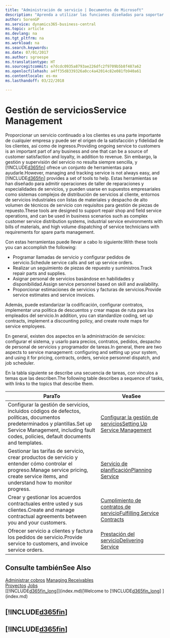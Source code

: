 ```yaml
---
title: "Administración de servicio | Documentos de Microsoft"
description: "Aprenda a utilizar las funciones diseñadas para soportar las operaciones del taller de reparaciones y del servicio de campo."
author: SorenGP
ms.service: dynamics365-business-central
ms.topic: article
ms.devlang: na
ms.tgt_pltfrm: na
ms.workload: na
ms.search.keywords: 
ms.date: 07/01/2017
ms.author: sgroespe
ms.translationtype: HT
ms.sourcegitcommit: e7dcdc0935a8793ae226dfc2f9709b5b8f487a62
ms.openlocfilehash: a4ff35d8339326a0cc4a42014c82e081fb940a61
ms.contentlocale: es-mx
ms.lasthandoff: 03/22/2018

---
```

# <a name="service-management"></a><span data-ttu-id="66898-103">Gestión de servicios</span><span class="sxs-lookup"><span data-stu-id="66898-103">Service Management</span></span>
<span data-ttu-id="66898-104">Proporcionar un servicio continuado a los clientes es una parte importante de cualquier empresa y puede ser el origen de la satisfacción y fidelidad de los clientes, así como de ingresos.</span><span class="sxs-lookup"><span data-stu-id="66898-104">Providing ongoing service to customers is an important part of any business and one that can be a source of customer satisfaction and loyalty, in addition to revenue.</span></span> <span data-ttu-id="66898-105">Sin embargo, la gestión y supervisión del servicio no resulta siempre sencilla, y [!INCLUDE[d365fin](includes/d365fin_md.md)] ofrece un conjunto de herramientas para ayudarle.</span><span class="sxs-lookup"><span data-stu-id="66898-105">However, managing and tracking service is not always easy, and [!INCLUDE[d365fin](includes/d365fin_md.md)] provides a set of tools to help.</span></span> <span data-ttu-id="66898-106">Estas herramientas se han diseñado para admitir operaciones de taller de reparaciones y especialidades de servicios, y pueden usarse en supuestos empresariales como sistemas complejos de distribución de servicios al cliente, entornos de servicios industriales con listas de materiales y despacho de alto volumen de técnicos de servicio con requisitos para gestión de piezas de repuesto.</span><span class="sxs-lookup"><span data-stu-id="66898-106">These tools are designed to support repair shop and field service operations, and can be used in business scenarios such as complex customer service distribution systems, industrial service environments with bills of materials, and high volume dispatching of service technicians with requirements for spare parts management.</span></span>  

 <span data-ttu-id="66898-107">Con estas herramientas puede llevar a cabo lo siguiente:</span><span class="sxs-lookup"><span data-stu-id="66898-107">With these tools you can accomplish the following:</span></span>  

* <span data-ttu-id="66898-108">Programar llamadas de servicio y configurar pedidos de servicio.</span><span class="sxs-lookup"><span data-stu-id="66898-108">Schedule service calls and set up service orders.</span></span>  
* <span data-ttu-id="66898-109">Realizar un seguimiento de piezas de repuesto y suministros.</span><span class="sxs-lookup"><span data-stu-id="66898-109">Track repair parts and supplies.</span></span>  
* <span data-ttu-id="66898-110">Asignar personal de servicios basándose en habilidades y disponibilidad.</span><span class="sxs-lookup"><span data-stu-id="66898-110">Assign service personnel based on skill and availability.</span></span>  
* <span data-ttu-id="66898-111">Proporcionar estimaciones de servicios y facturas de servicios.</span><span class="sxs-lookup"><span data-stu-id="66898-111">Provide service estimates and service invoices.</span></span>  

<span data-ttu-id="66898-112">Además, puede estandarizar la codificación, configurar contratos, implementar una política de descuentos y crear mapas de ruta para los empleados del servicio.</span><span class="sxs-lookup"><span data-stu-id="66898-112">In addition, you can standardize coding, set up contracts, implement a discounting policy, and create route maps for service employees.</span></span>  

<span data-ttu-id="66898-113">En general, existen dos aspectos en la administración de servicios: configurar el sistema, y usarlo para precios, contratos, pedidos, despacho de personal de servicios y programador de tareas.</span><span class="sxs-lookup"><span data-stu-id="66898-113">In general, there are two aspects to service management: configuring and setting up your system, and using it for pricing, contracts, orders, service personnel dispatch, and job scheduler.</span></span>  

<span data-ttu-id="66898-114">En la tabla siguiente se describe una secuencia de tareas, con vínculos a temas que las describen.</span><span class="sxs-lookup"><span data-stu-id="66898-114">The following table describes a sequence of tasks, with links to the topics that describe them.</span></span>   

|<span data-ttu-id="66898-115">**Para**</span><span class="sxs-lookup"><span data-stu-id="66898-115">**To**</span></span>|<span data-ttu-id="66898-116">**Vea**</span><span class="sxs-lookup"><span data-stu-id="66898-116">**See**</span></span>|  
|------------|-------------|  
|<span data-ttu-id="66898-117">Configurar la gestión de servicios, incluidos códigos de defectos, políticas, documentos predeterminados y plantillas.</span><span class="sxs-lookup"><span data-stu-id="66898-117">Set up Service Management, including fault codes, policies, default documents and templates.</span></span>|[<span data-ttu-id="66898-118">Configurar la gestión de servicios</span><span class="sxs-lookup"><span data-stu-id="66898-118">Setting Up Service Management</span></span>](service-setup-service.md)|  
|<span data-ttu-id="66898-119">Gestionar las tarifas de servicio, crear productos de servicio y entender cómo controlar el progreso.</span><span class="sxs-lookup"><span data-stu-id="66898-119">Manage service pricing, create service items, and understand how to monitor progress.</span></span>|[<span data-ttu-id="66898-120">Servicio de planificación</span><span class="sxs-lookup"><span data-stu-id="66898-120">Planning Service</span></span>](service-plan-service.md)|  
|<span data-ttu-id="66898-121">Crear y gestionar los acuerdos contractuales entre usted y sus clientes.</span><span class="sxs-lookup"><span data-stu-id="66898-121">Create and manage contractual agreements between you and your customers.</span></span>|[<span data-ttu-id="66898-122">Cumplimiento de contratos de servicio</span><span class="sxs-lookup"><span data-stu-id="66898-122">Fulfilling Service Contracts</span></span>](service-fulfill-service-contracts.md)|  
|<span data-ttu-id="66898-123">Ofrecer servicio a clientes y factura los pedidos de servicio.</span><span class="sxs-lookup"><span data-stu-id="66898-123">Provide service to customers, and invoice service orders.</span></span>|[<span data-ttu-id="66898-124">Prestación del servicio</span><span class="sxs-lookup"><span data-stu-id="66898-124">Delivering Service</span></span>](service-deliver-service.md)|  

## <a name="see-also"></a><span data-ttu-id="66898-125">Consulte también</span><span class="sxs-lookup"><span data-stu-id="66898-125">See Also</span></span>  
<span data-ttu-id="66898-126">[Administrar cobros](receivables-manage-receivables.md) </span><span class="sxs-lookup"><span data-stu-id="66898-126">[Managing Receivables](receivables-manage-receivables.md) </span></span>  
<span data-ttu-id="66898-127">[Proyectos](projects-how-create-jobs.md) </span><span class="sxs-lookup"><span data-stu-id="66898-127">[Jobs](projects-how-create-jobs.md) </span></span>  
<span data-ttu-id="66898-128">[[!INCLUDE[d365fin_long](includes/d365fin_long_md.md)]](index.md)</span><span class="sxs-lookup"><span data-stu-id="66898-128">[Welcome to [!INCLUDE[d365fin_long](includes/d365fin_long_md.md)] ](index.md)</span></span>

## [!INCLUDE[d365fin](includes/free_trial_md.md)]  
## [!INCLUDE[d365fin](includes/training_link_md.md)]

